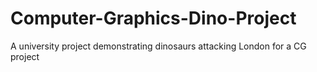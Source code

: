 # Computer-Graphics-Dino-Project
A university project demonstrating dinosaurs attacking London for a CG project
